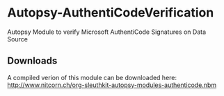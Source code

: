# Autopsy-AuthentiCodeVerification
Autopsy Module to verify Microsoft AuthentiCode Signatures on Data Source

## Downloads
A compiled verion of this module can be downloaded here: http://www.nitcorn.ch/org-sleuthkit-autopsy-modules-authenticode.nbm
